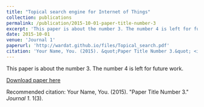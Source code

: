 ```yaml
---
title: "Topical search engine for Internet of Things"
collection: publications
permalink: /publication/2015-10-01-paper-title-number-3
excerpt: 'This paper is about the number 3. The number 4 is left for future work.'
date: 2015-10-01
venue: 'Journal 1'
paperurl: 'http://wardat.github.io/files/Topical_search.pdf'
citation: 'Your Name, You. (2015). &quot;Paper Title Number 3.&quot; <i>Journal 1</i>. 1(3).'
---
```

This paper is about the number 3. The number 4 is left for future work.

[Download paper here](http://wardat.github.io/files/Topical_search.pdf)

Recommended citation: Your Name, You. (2015). "Paper Title Number 3." <i>Journal 1</i>. 1(3).
